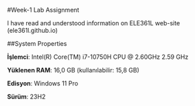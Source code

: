 #Week-1 Lab Assignment

I have read and understood information on ELE361L web-site (ele361l.github.io)

##System Properties

**İşlemci**: Intel(R) Core(TM) i7-10750H CPU @ 2.60GHz   2.59 GHz

**Yüklenen RAM**: 16,0 GB (kullanılabilir: 15,8 GB)

**Edisyon**: Windows 11 Pro

**Sürüm**: 23H2

